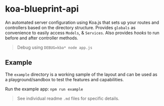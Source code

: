 # koa-blueprint-api

An automated server configuration using Koa.js that sets up your routes 
and controllers based on the directory structure. Provides `globals` as 
convenience to easily access `Models`, & `Services`. Also provides _hooks_ 
to run before and after controller methods.

> Debug using `DEBUG=kba* node app.js`

## Example

The `example` directory is a working sample of the layout and can be 
used as a playground/sandbox to test the features and capabilities.

Run the example app: `npm run example`

> See individual readme `.md` files for specific details. 
